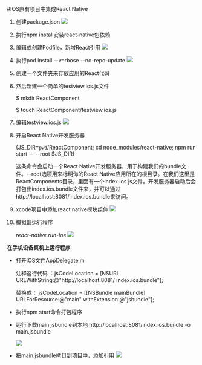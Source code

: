 #IOS原有项目中集成React Native

1. 创建package.json
![](http://ww3.sinaimg.cn/mw690/6314d064gw1f69dnm7bqhj20u40byjtp.jpg)
2. 执行npm install安装react-native包依赖
3. 编辑或创建Podfile，新增React引用
![](http://ww4.sinaimg.cn/mw690/6314d064gw1f69do5sm0lj20vq0cqgq1.jpg)
4. 执行pod install --verbose --no-repo-update 
![](http://ww4.sinaimg.cn/mw690/6314d064gw1f69domza71j20r80n0ais.jpg)
5. 创建一个文件夹来存放应用的React代码
6. 然后新建一个简单的testview.ios.js文件


	$ mkdir ReactComponent

	$ touch ReactComponent/testview.ios.js


7. 编辑testview.ios.js
![](http://ww4.sinaimg.cn/mw690/6314d064gw1f69dp2gew0j218u14wk27.jpg)
8. 开启React Native开发服务器

    (JS_DIR=`pwd`/ReactComponent; cd node_modules/react-native; npm run start -- --root $JS_DIR)
    
    这条命令会启动一个React Native开发服务器，用于构建我们的bundle文件。--root选项用来标明你的React Native应用所在的根目录。在我们这里是ReactComponents目录，里面有一个index.ios.js文件。开发服务器启动后会打包出index.ios.bundle文件来，并可以通过http://localhost:8081/index.ios.bundle来访问。
9. xcode项目中添加react native模块组件
![](http://ww1.sinaimg.cn/mw690/6314d064gw1f69ds3hdmkj21kw0njtkh.jpg)
 
10. 模拟器运行程序

	*react-native run-ios* 
	![](http://ww2.sinaimg.cn/mw690/6314d064gw1f69dsiyb3gj20hc0camxu.jpg)

**在手机设备真机上运行程序**


* 打开iOS文件AppDelegate.m

	注释这行代码 ：jsCodeLocation = [NSURL URLWithString:@"http://localhost:8081/	index.ios.bundle"];

	替换成： jsCodeLocation = [[NSBundle mainBundle] URLForResource:@"main" 	withExtension:@"jsbundle"];
	
* 执行npm start命令打包程序
* 运行下载main.jsbundle到本地 http://localhost:8081/index.ios.bundle -o main.jsbundle

	![](http://ww3.sinaimg.cn/mw690/6314d064gw1f6ebnadhtfj20r80n0jx1.jpg)
* 把main.jsbundle拷贝到项目中，添加引用
	![](http://ww1.sinaimg.cn/mw690/6314d064gw1f6ebpiljwhj20oi0d2tb5.jpg)
